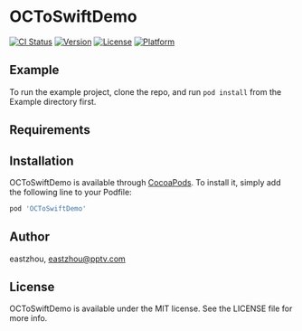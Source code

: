 # OCToSwiftDemo

[![CI Status](https://img.shields.io/travis/eastzhou/OCToSwiftDemo.svg?style=flat)](https://travis-ci.org/eastzhou/OCToSwiftDemo)
[![Version](https://img.shields.io/cocoapods/v/OCToSwiftDemo.svg?style=flat)](https://cocoapods.org/pods/OCToSwiftDemo)
[![License](https://img.shields.io/cocoapods/l/OCToSwiftDemo.svg?style=flat)](https://cocoapods.org/pods/OCToSwiftDemo)
[![Platform](https://img.shields.io/cocoapods/p/OCToSwiftDemo.svg?style=flat)](https://cocoapods.org/pods/OCToSwiftDemo)

## Example

To run the example project, clone the repo, and run `pod install` from the Example directory first.

## Requirements

## Installation

OCToSwiftDemo is available through [CocoaPods](https://cocoapods.org). To install
it, simply add the following line to your Podfile:

```ruby
pod 'OCToSwiftDemo'
```

## Author

eastzhou, eastzhou@pptv.com

## License

OCToSwiftDemo is available under the MIT license. See the LICENSE file for more info.

